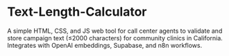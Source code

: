 # Text-Length-Calculator
A simple HTML, CSS, and JS web tool for call center agents to validate and store campaign text (≤2000 characters) for community clinics in California. Integrates with OpenAI embeddings, Supabase, and n8n workflows.
